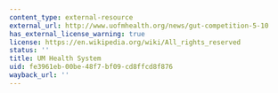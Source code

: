 ```yaml
---
content_type: external-resource
external_url: http://www.uofmhealth.org/news/gut-competition-5-10
has_external_license_warning: true
license: https://en.wikipedia.org/wiki/All_rights_reserved
status: ''
title: UM Health System
uid: fe3961eb-00be-48f7-bf09-cd8ffcd8f876
wayback_url: ''
---
```

